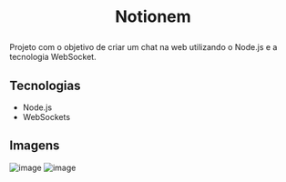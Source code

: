 # <p align="center"> Notionem </p>
Projeto com o objetivo de criar um chat na web utilizando o Node.js e a tecnologia WebSocket.

## Tecnologias
- Node.js
- WebSockets

## Imagens
![image](https://github.com/PedroVidalDev/Notionem/assets/113215138/4fcb038a-e102-4e2e-82bd-50099486dd19)
![image](https://github.com/PedroVidalDev/Notionem/assets/113215138/c8d0d1c9-01f5-4a15-a70f-e0485843caf3)
